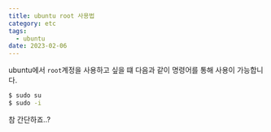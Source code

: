 ```yaml
---
title: ubuntu root 사용법
category: etc
tags:
  - ubuntu
date: 2023-02-06
---
```


ubuntu에서 `root`계정을 사용하고 싶을 떄 다음과 같이 명령어를 통해 사용이 가능합니다.

```bash
$ sudo su
$ sudo -i
```

참 간단하죠..?
